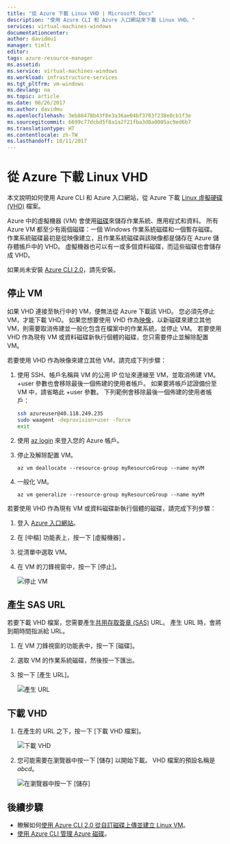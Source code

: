 ```yaml
---
title: "從 Azure 下載 Linux VHD | Microsoft Docs"
description: "使用 Azure CLI 和 Azure 入口網站來下載 Linux VHD。"
services: virtual-machines-windows
documentationcenter: 
author: davidmu1
manager: timlt
editor: 
tags: azure-resource-manager
ms.assetid: 
ms.service: virtual-machines-windows
ms.workload: infrastructure-services
ms.tgt_pltfrm: vm-windows
ms.devlang: na
ms.topic: article
ms.date: 06/26/2017
ms.author: davidmu
ms.openlocfilehash: 3eb88478b43f8e3a36ae04bf3703f238e8cb1f3e
ms.sourcegitcommit: 6699c77dcbd5f8a1a2f21fba3d0a0005ac9ed6b7
ms.translationtype: HT
ms.contentlocale: zh-TW
ms.lasthandoff: 10/11/2017
---
```

# <a name="download-a-linux-vhd-from-azure"></a>從 Azure 下載 Linux VHD

本文說明如何使用 Azure CLI 和 Azure 入口網站，從 Azure 下載 [Linux 虛擬硬碟 (VHD)](about-disks-and-vhds.md?toc=%2fazure%2fvirtual-machines%2flinux%2ftoc.json) 檔案。 

Azure 中的虛擬機器 (VM) 會使用[磁碟](../windows/managed-disks-overview.md?toc=%2fazure%2fvirtual-machines%2flinux%2ftoc.json)來儲存作業系統、應用程式和資料。 所有 Azure VM 都至少有兩個磁碟：一個 Windows 作業系統磁碟和一個暫存磁碟。 作業系統磁碟最初是從映像建立，且作業系統磁碟與該映像都是儲存在 Azure 儲存體帳戶中的 VHD。 虛擬機器也可以有一或多個資料磁碟，而這些磁碟也會儲存成 VHD。

如果尚未安裝 [Azure CLI 2.0](https://docs.microsoft.com/cli/azure/install-az-cli2)，請先安裝。

## <a name="stop-the-vm"></a>停止 VM

如果 VHD 連接至執行中的 VM，便無法從 Azure 下載該 VHD。 您必須先停止 VM，才能下載 VHD。 如果您想要使用 VHD 作為[映像](tutorial-custom-images.md)，以新磁碟來建立其他 VM，則需要取消佈建並一般化包含在檔案中的作業系統，並停止 VM。 若要使用 VHD 作為現有 VM 或資料磁碟新執行個體的磁碟，您只需要停止並解除配置 VM。

若要使用 VHD 作為映像來建立其他 VM，請完成下列步驟：

1. 使用 SSH、帳戶名稱與 VM 的公用 IP 位址來連線至 VM，並取消佈建 VM。 +user 參數也會移除最後一個佈建的使用者帳戶。 如果要將帳戶認證備份至 VM 中，請省略此 +user 參數。 下列範例會移除最後一個佈建的使用者帳戶：

    ```bash
    ssh azureuser@40.118.249.235
    sudo waagent -deprovision+user -force
    exit 
    ```

2. 使用 [az login](https://docs.microsoft.com/cli/azure/#login) 來登入您的 Azure 帳戶。
3. 停止及解除配置 VM。

    ```azurecli
    az vm deallocate --resource-group myResourceGroup --name myVM
    ```

4. 一般化 VM。 

    ```azurecli
    az vm generalize --resource-group myResourceGroup --name myVM
    ``` 

若要使用 VHD 作為現有 VM 或資料磁碟新執行個體的磁碟，請完成下列步驟：

1.  登入 [Azure 入口網站](https://portal.azure.com/)。
2.  在 [中樞] 功能表上，按一下 [虛擬機器] 。
3.  從清單中選取 VM。
4.  在 VM 的刀鋒視窗中，按一下 [停止]。

    ![停止 VM](./media/download-vhd/export-stop.png)

## <a name="generate-sas-url"></a>產生 SAS URL

若要下載 VHD 檔案，您需要產生[共用存取簽章 (SAS)](../../storage/common/storage-dotnet-shared-access-signature-part-1.md?toc=%2fazure%2fvirtual-machines%2fwindows%2ftoc.json) URL。 產生 URL 時，會將到期時間指派給 URL。

1.  在 VM 刀鋒視窗的功能表中，按一下 [磁碟]。
2.  選取 VM 的作業系統磁碟，然後按一下匯出。
3.  按一下 [產生 URL]。

    ![產生 URL](./media/download-vhd/export-generate.png)

## <a name="download-vhd"></a>下載 VHD

1.  在產生的 URL 之下，按一下 [下載 VHD 檔案]。

    ![下載 VHD](./media/download-vhd/export-download.png)

2.  您可能需要在瀏覽器中按一下 [儲存] 以開始下載。 VHD 檔案的預設名稱是 *abcd*。

    ![在瀏覽器中按一下 [儲存]](./media/download-vhd/export-save.png)

## <a name="next-steps"></a>後續步驟

- 瞭解如何[使用 Azure CLI 2.0 從自訂磁碟上傳並建立 Linux VM](upload-vhd.md?toc=%2fazure%2fvirtual-machines%2flinux%2ftoc.json)。 
- [使用 Azure CLI 管理 Azure 磁碟](tutorial-manage-disks.md?toc=%2fazure%2fvirtual-machines%2flinux%2ftoc.json)。

